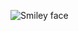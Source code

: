 ![Smiley face](data:image/png;base64,iVBORw0KGgoAAAANSUhEUgAAASwAAAEsCAYAAAClXvX9AAAgAElEQVR4Xu2dCZPdRXHHP8+OZMzZ06MGDt2rXr1dZWUlJ2rZt2rTxhGjRogAAAAASUVORK5CYII=)
